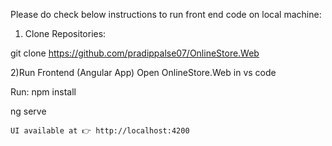 Please do check below instructions to run front end code on local machine:

1)  Clone Repositories:

  git clone https://github.com/pradippalse07/OnlineStore.Web


 2)Run Frontend (Angular App)
  Open OnlineStore.Web in vs code 

  Run:
  npm install
  
  ng serve
  
    UI available at 👉 http://localhost:4200

